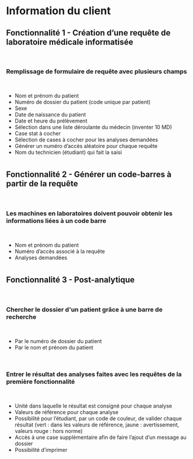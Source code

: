 # Information du client

## Fonctionnalité 1 - Création d’une requête de laboratoire médicale informatisée

<br />

### Remplissage de formulaire de requête avec plusieurs champs

<br />

* Nom et prénom du patient
* Numéro de dossier du patient (code unique par patient)
* Sexe 
* Date de naissance du patient
* Date et heure du prélèvement
* Sélection dans une liste déroulante du médecin (inventer 10 MD)
* Case stat à cocher
* Sélection de cases à cocher pour les analyses demandées
* Générer un numéro d’accès aléatoire pour chaque requête
* Nom du technicien (étudiant) qui fait la saisi

#

## Fonctionnalité 2 - Générer un code-barres à partir de la requête

<br />

### Les machines en laboratoires doivent pouvoir obtenir les informations liées à un code barre

<br />

* Nom et prénom du patient 
* Numéro d’accès associé à la requête
* Analyses demandées

#

## Fonctionnalité 3 - Post-analytique

<br />

### Chercher le dossier d'un patient grâce à une barre de recherche

<br />

* Par le numéro de dossier du patient 
* Par le nom et prénom du patient
  
<br />

### Entrer le résultat des analyses faites avec les requêtes de la première fonctionnalité

<br />

* Unité dans laquelle le résultat est consigné pour chaque analyse
* Valeurs de référence pour chaque analyse
* Possibilité pour l’étudiant, par un code de couleur, de valider chaque résultat (vert : dans les valeurs de référence, jaune : avertissement, valeurs rouge : hors norme) 
* Accès à une case supplémentaire afin de faire l’ajout d’un message au dossier
* Possibilité d’imprimer 


